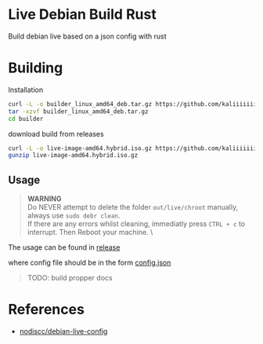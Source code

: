 # Live Debian Build Rust
Build debian live based on a json config with rust

# Building

Installation
```bash
curl -L -o builder_linux_amd64_deb.tar.gz https://github.com/kaliiiiiiiiii/LiveDebR/releases/latest/download/builder_linux_amd64_deb.tar.gz
tar -xzvf builder_linux_amd64_deb.tar.gz
cd builder
```

download build from releases
```bash
curl -L -o live-image-amd64.hybrid.iso.gz https://github.com/kaliiiiiiiiii/LiveDebR/releases/latest/download/live-image-amd64.hybrid.iso.gz
gunzip live-image-amd64.hybrid.iso.gz
```

## Usage

> **WARNING** \
> Do NEVER attempt to delete the folder `out/live/chroot` manually, always use `sudo debr clean`. \
> If there are any errors whilst cleaning, immediatly press `CTRL + c` to interrupt. Then Reboot your machine. \

The usage can be found in [release](https://github.com/kaliiiiiiiiii/LiveDebR/releases/latest)

where config file should be in the form [config.json](https://github.com/kaliiiiiiiiii/LiveDebR/blob/main/config.json)

> TODO: build propper docs

# References

- [nodiscc/debian-live-config](https://github.com/nodiscc/debian-live-config)